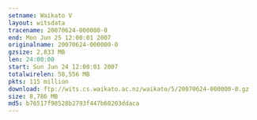 ```yaml
---
setname: Waikato V
layout: witsdata
tracename: 20070624-000000-0
end: Mon Jun 25 12:00:01 2007
originalname: 20070624-000000-0
gzsize: 2,833 MB
len: 24:00:00
start: Sun Jun 24 12:00:01 2007
totalwirelen: 58,556 MB
pkts: 115 million
download: ftp://wits.cs.waikato.ac.nz/waikato/5/20070624-000000-0.gz
size: 8,786 MB
md5: b76517f98528b2793f447b60203ddaca
---
```

